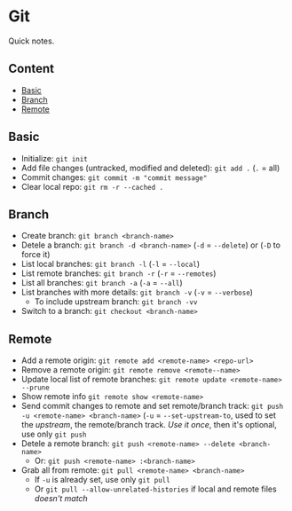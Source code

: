 # Git

Quick notes.

## Content

- [Basic](git.md#basic)
- [Branch](git.md#branch)
- [Remote](git.md#remote)

## Basic

- Initialize: `git init`
- Add file changes (untracked, modified and deleted): `git add .` (`.` = all)
- Commit changes: `git commit -m "commit message"`
- Clear local repo: `git rm -r --cached .`

## Branch

- Create branch: `git branch <branch-name>`
- Detele a branch: `git branch -d <branch-name>` (`-d` = `--delete`) or (`-D` to force it)
- List local branches: `git branch -l` (`-l` = `--local`)
- List remote branches: `git branch -r` (`-r` = `--remotes`)
- List all branches: `git branch -a` (`-a` = `--all`)
- List branches with more details: `git branch -v` (`-v` = `--verbose`)
  - To include upstream branch: `git branch -vv`
- Switch to a branch: `git checkout <branch-name>`

## Remote

- Add a remote origin: `git remote add <remote-name> <repo-url>`
- Remove a remote origin: `git remote remove <remote--name>`
- Update local list of remote branches: `git remote update <remote-name> --prune`
- Show remote info `git remote show <remote-name>`
- Send commit changes to remote and set remote/branch track: `git push -u <remote-name> <branch-name>` (`-u` = `--set-upstream-to`, used to set the _upstream_, the remote/branch track. _Use it once_, then it's optional, use only `git push`
- Detele a remote branch: `git push <remote-name> --delete <branch-name>`
  - Or: `git push <remote-name> :<branch-name>`
- Grab all from remote: `git pull <remote-name> <branch-name>`
  - If `-u` is already set, use only `git pull`
  - Or `git pull --allow-unrelated-histories` if local and remote files _doesn't match_
